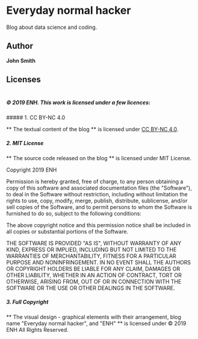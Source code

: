 # Everyday normal hacker

Blog about data science and coding.

## Author

**John Smith**

## Licenses
<div style="line-height:20%;"> <br> </div>

##### © 2019 ENH. This work is licensed under a few licences:

<div style="line-height:0%;"> <br> </div>
##### 1. CC BY-NC 4.0

** The textual content of the blog ** is licensed under [CC BY-NC 4.0](https://creativecommons.org/licenses/by-nc/4.0/).

##### 2. MIT License

** The source code released on the blog ** is licensed under MIT License.

Copyright 2019 ENH

Permission is hereby granted, free of charge, to any person obtaining a copy of this software and associated documentation 
files (the "Software"), to deal in the Software without restriction, including without limitation the rights to use, copy, 
modify, merge, publish, distribute, sublicense, and/or sell copies of the Software, and to permit persons to whom the 
Software is furnished to do so, subject to the following conditions:

The above copyright notice and this permission notice shall be included in all copies or substantial portions of the Software.

THE SOFTWARE IS PROVIDED "AS IS", WITHOUT WARRANTY OF ANY KIND, EXPRESS OR IMPLIED, INCLUDING BUT NOT LIMITED 
TO THE WARRANTIES OF MERCHANTABILITY, FITNESS FOR A PARTICULAR PURPOSE AND NONINFRINGEMENT. IN NO EVENT SHALL 
THE AUTHORS OR COPYRIGHT HOLDERS BE LIABLE FOR ANY CLAIM, DAMAGES OR OTHER LIABILITY, WHETHER IN AN ACTION OF CONTRACT, 
TORT OR OTHERWISE, ARISING FROM, OUT OF OR IN CONNECTION WITH THE SOFTWARE OR THE USE OR OTHER DEALINGS IN THE SOFTWARE.

##### 3. Full Copyright 

** The visual design - graphical elements with their arrangement, blog name "Everyday normal hacker", and "ENH" ** is licensed under © 2019 ENH All Rights Reserved.
